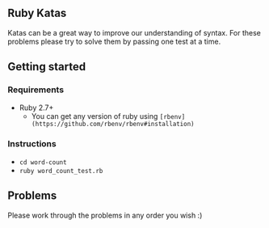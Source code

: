 ## Ruby Katas

Katas can be a great way to improve our understanding of syntax.
For these problems please try to solve them by passing one test at a time.

## Getting started

### Requirements

- Ruby 2.7+
  - You can get any version of ruby using `[rbenv](https://github.com/rbenv/rbenv#installation)`

### Instructions

- `cd word-count`
- `ruby word_count_test.rb`

## Problems
Please work through the problems in any order you wish :)
